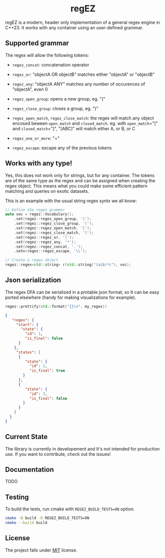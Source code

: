 <h1 align=center>regEZ</h1>

regEZ is a modern, header only implementation of a general regex engine in C++23. It works with any container using an user-defined grammar.

## Supported grammar

The regex will allow the following tokens:

- `regez_concat`: concatenation operator

- `regez_or`: "objectA OR objectB" matches either "objectA" or "objectB"

- `regez_any`: "objectA ANY" matches any number of occurences of "objectA", even 0

- `regez_open_group`: opens a new group, eg. "("

- `regez_close_group`: closes a group, eg. ")"
    
- `regez_open_match`, `regez_close_match`: the regex will match any object encosed
beween `open_match` and `closed_match`. eg. with `open_match`="[" and `closed_match`="]", 
"[ABC]" will match either A, or B, or C
    
- `regez_one_or_more`: "+"

- `regez_escape`: escape any of the previous tokens

## Works with any type!

Yes, this does not work only for strings, but for any container. The tokens 
are of the same type as the regex and can be assigned when creating the regex object.
This means what you could make some efficient pattern matching and queries on
exotic datasets.

This is an example with the usual string regex syntx we all know:
```c++
// Define the regex grammar
auto voc = regez::Vocabulary();
    .set(regez::regez_open_group, '(');
    .set(regez::regez_close_group, ')');
    .set(regez::regez_open_match, '[');
    .set(regez::regez_close_match, ']');
    .set(regez::regez_or, '|');
    .set(regez::regez_any, '*');
    .set(regez::regez_concat, '.');
    .setn(regez::regez_escape, '\\');

// Create a regex object
regez::regex<std::string> r(std::string("(a|b)*c"), voc);
```

## Json serialization

The regex DFA can be serialized in a protable json format, so It can be easy ported 
elsewhere (handy for making visualizations for example).

```c++
regez::prettify(std::format("{}\n", my_regex)) 
```

```json
{
   "regex": {
     "start": {
       "state": {
         "id": 1,
         "is_final": false
      }
    },
     "states": [
      {
         "state": {
           "id": 2,
           "is_final": true
        }
      },
      {
         "state": {
           "id": 3,
           "is_final": false
        }
      }
    ]
  }
}
```


## Current State

The library is currently in developement and It's not intended for production use.
If you want to contribute, check out the issues!

## Documentation

TODO

## Testing

To build the tests, run cmake with `REGEZ_BUILD_TESTS=ON` option.
```bash
cmake -B build -D REGEZ_BUILD_TESTS=ON
cmake --build build
```

## License

The project falls under [MIT](./LICENSE) license.

